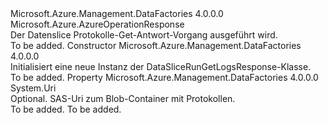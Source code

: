 <Type Name="DataSliceRunGetLogsResponse" FullName="Microsoft.Azure.Management.DataFactories.Models.DataSliceRunGetLogsResponse">
  <TypeSignature Language="C#" Value="public class DataSliceRunGetLogsResponse : Microsoft.Azure.AzureOperationResponse" />
  <TypeSignature Language="ILAsm" Value=".class public auto ansi beforefieldinit DataSliceRunGetLogsResponse extends Microsoft.Azure.AzureOperationResponse" />
  <TypeSignature Language="DocId" Value="T:Microsoft.Azure.Management.DataFactories.Models.DataSliceRunGetLogsResponse" />
  <TypeSignature Language="VB.NET" Value="Public Class DataSliceRunGetLogsResponse&#xA;Inherits AzureOperationResponse" />
  <TypeSignature Language="F#" Value="type DataSliceRunGetLogsResponse = class&#xA;    inherit AzureOperationResponse" />
  <AssemblyInfo>
    <AssemblyName>Microsoft.Azure.Management.DataFactories</AssemblyName>
    <AssemblyVersion>4.0.0.0</AssemblyVersion>
  </AssemblyInfo>
  <Base>
    <BaseTypeName>Microsoft.Azure.AzureOperationResponse</BaseTypeName>
  </Base>
  <Interfaces />
  <Docs>
    <summary>
            Der Datenslice Protokolle-Get-Antwort-Vorgang ausgeführt wird.
            </summary>
    <remarks>To be added.</remarks>
  </Docs>
  <Members>
    <Member MemberName=".ctor">
      <MemberSignature Language="C#" Value="public DataSliceRunGetLogsResponse ();" />
      <MemberSignature Language="ILAsm" Value=".method public hidebysig specialname rtspecialname instance void .ctor() cil managed" />
      <MemberSignature Language="DocId" Value="M:Microsoft.Azure.Management.DataFactories.Models.DataSliceRunGetLogsResponse.#ctor" />
      <MemberSignature Language="VB.NET" Value="Public Sub New ()" />
      <MemberType>Constructor</MemberType>
      <AssemblyInfo>
        <AssemblyName>Microsoft.Azure.Management.DataFactories</AssemblyName>
        <AssemblyVersion>4.0.0.0</AssemblyVersion>
      </AssemblyInfo>
      <Parameters />
      <Docs>
        <summary>
            Initialisiert eine neue Instanz der DataSliceRunGetLogsResponse-Klasse.
            </summary>
        <remarks>To be added.</remarks>
      </Docs>
    </Member>
    <Member MemberName="DataSliceRunLogsSASUri">
      <MemberSignature Language="C#" Value="public Uri DataSliceRunLogsSASUri { get; set; }" />
      <MemberSignature Language="ILAsm" Value=".property instance class System.Uri DataSliceRunLogsSASUri" />
      <MemberSignature Language="DocId" Value="P:Microsoft.Azure.Management.DataFactories.Models.DataSliceRunGetLogsResponse.DataSliceRunLogsSASUri" />
      <MemberSignature Language="VB.NET" Value="Public Property DataSliceRunLogsSASUri As Uri" />
      <MemberSignature Language="F#" Value="member this.DataSliceRunLogsSASUri : Uri with get, set" Usage="Microsoft.Azure.Management.DataFactories.Models.DataSliceRunGetLogsResponse.DataSliceRunLogsSASUri" />
      <MemberType>Property</MemberType>
      <AssemblyInfo>
        <AssemblyName>Microsoft.Azure.Management.DataFactories</AssemblyName>
        <AssemblyVersion>4.0.0.0</AssemblyVersion>
      </AssemblyInfo>
      <ReturnValue>
        <ReturnType>System.Uri</ReturnType>
      </ReturnValue>
      <Docs>
        <summary>
            Optional. SAS-Uri zum Blob-Container mit Protokollen.
            </summary>
        <value>To be added.</value>
        <remarks>To be added.</remarks>
      </Docs>
    </Member>
  </Members>
</Type>
